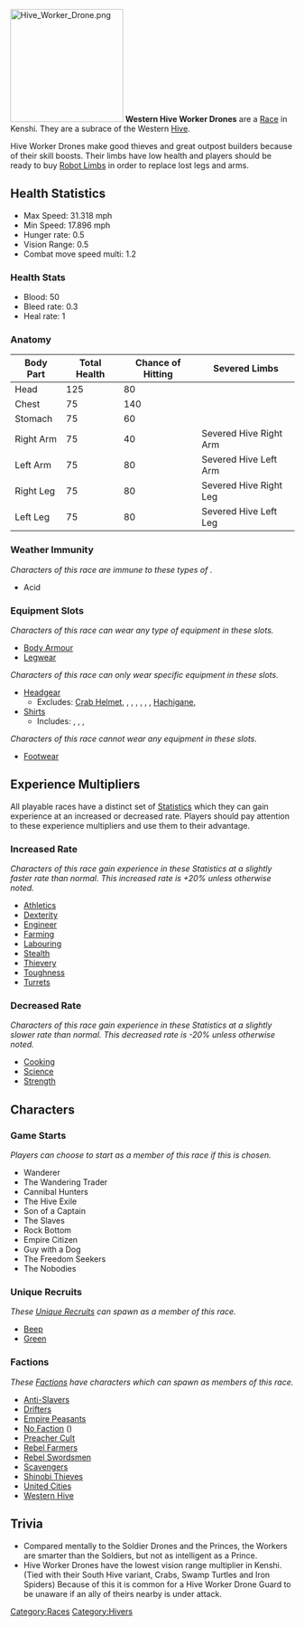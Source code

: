 <img src="Hive_Worker_Drone.png" title="Hive_Worker_Drone.png"
width="200" alt="Hive_Worker_Drone.png" /> **Western Hive Worker
Drones** are a [Race](Races.md "wikilink") in Kenshi. They are a subrace of
the Western [Hive](Hive.md "wikilink").

Hive Worker Drones make good thieves and great outpost builders because
of their skill boosts. Their limbs have low health and players should be
ready to buy [Robot Limbs](Robot_Limbs.md "wikilink") in order to replace
lost legs and arms.

## Health Statistics

- Max Speed: 31.318 mph
- Min Speed: 17.896 mph
- Hunger rate: 0.5
- Vision Range: 0.5
- Combat move speed multi: 1.2

### Health Stats

- Blood: 50
- Bleed rate: 0.3
- Heal rate: 1

### Anatomy

| Body Part | Total Health | Chance of Hitting | Severed Limbs          |
|-----------|--------------|-------------------|------------------------|
| Head      | 125          | 80                |                        |
| Chest     | 75           | 140               |                        |
| Stomach   | 75           | 60                |                        |
| Right Arm | 75           | 40                | Severed Hive Right Arm |
| Left Arm  | 75           | 80                | Severed Hive Left Arm  |
| Right Leg | 75           | 80                | Severed Hive Right Leg |
| Left Leg  | 75           | 80                | Severed Hive Left Leg  |

### Weather Immunity

*Characters of this race are immune to these types of [](Weather_Effects.md).*

- Acid

### Equipment Slots

*Characters of this race can wear any type of equipment in these slots.*

- [Body Armour](Body_Armour.md "wikilink")
- [Legwear](Legwear.md "wikilink")

*Characters of this race can only wear specific equipment in these
slots.*

- [Headgear](Headgear.md "wikilink")
  - Excludes: [Crab Helmet](Crab_Helmet.md "wikilink"), [](Flared_Helmet.md), [](Karuta_Zukin.md), [](Kusari_Zukin.md), [](Masked_Helmet.md), [](Spiked_Helmet.md), [](Visored_Helmet.md),
    [Hachigane](Hachigane.md "wikilink"), [](Side-Angle_Hachigane.md)
- [Shirts](Shirts.md "wikilink")
  - Includes: [](Blackened_Chain_Hive_Shirt.md), [](Hiver_Chain_Shirt.md), [](Leather_Hive_Vest.md), [](Rusted_Hive_Shirt.md)

*Characters of this race cannot wear any equipment in these slots.*

- [Footwear](Footwear.md "wikilink")

## Experience Multipliers

All playable races have a distinct set of
[Statistics](Statistics.md "wikilink") which they can gain experience at an
increased or decreased rate. Players should pay attention to these
experience multipliers and use them to their advantage.

### Increased Rate

*Characters of this race gain experience in these Statistics at a
slightly faster rate than normal. This increased rate is +20% unless
otherwise noted.*

- [Athletics](Athletics.md "wikilink")
- [Dexterity](Dexterity.md "wikilink")
- [Engineer](Engineer.md "wikilink")
- [Farming](Farming.md "wikilink")
- [Labouring](Labouring.md "wikilink")
- [Stealth](Stealth.md "wikilink")
- [Thievery](Thievery.md "wikilink")
- [Toughness](Toughness.md "wikilink")
- [Turrets](Turrets.md "wikilink")

### Decreased Rate

*Characters of this race gain experience in these Statistics at a
slightly slower rate than normal. This decreased rate is -20% unless
otherwise noted.*

- [Cooking](Cooking.md "wikilink")
- [Science](Science.md "wikilink")
- [Strength](Strength.md "wikilink")

## Characters

### Game Starts

*Players can choose to start as a member of this race if this [](Game_Starts.md) is chosen.*

- Wanderer
- The Wandering Trader
- Cannibal Hunters
- The Hive Exile
- Son of a Captain
- The Slaves
- Rock Bottom
- Empire Citizen
- Guy with a Dog
- The Freedom Seekers
- The Nobodies

### Unique Recruits

*These [Unique Recruits](Unique_Recruits.md "wikilink") can spawn as a
member of this race.*

- [Beep](Beep.md "wikilink")
- [Green](Green.md "wikilink")

### Factions

*These [Factions](Factions.md "wikilink") have characters which can spawn
as members of this race.*

- [Anti-Slavers](02%20-%20Projects%20&%20Wikis/Kenshi/Kenshi%20Wiki/Kenshi%20Wiki%20Template/Anti-Slavers.md "wikilink")
- [Drifters](Drifters.md "wikilink")
- [Empire Peasants](02%20-%20Projects%20&%20Wikis/Kenshi/Kenshi%20Wiki/Kenshi%20Wiki%20Template/Empire_Peasants.md "wikilink")
- [No Faction](No_Faction.md "wikilink") ([](Lost_Drone.md))
- [Preacher Cult](Preacher_Cult.md "wikilink")
- [Rebel Farmers](Rebel_Farmers.md "wikilink")
- [Rebel Swordsmen](02%20-%20Projects%20&%20Wikis/Kenshi/Kenshi%20Wiki/Kenshi%20Wiki%20Template/Rebel_Swordsmen.md "wikilink")
- [Scavengers](Scavengers.md "wikilink")
- [Shinobi Thieves](Shinobi_Thieves.md "wikilink")
- [United Cities](02%20-%20Projects%20&%20Wikis/Kenshi/Kenshi%20Wiki/Kenshi%20Wiki%20Template/United_Cities.md "wikilink")
- [Western Hive](Western_Hive.md "wikilink")

## Trivia

- Compared mentally to the Soldier Drones and the Princes, the Workers
  are smarter than the Soldiers, but not as intelligent as a Prince.
- Hive Worker Drones have the lowest vision range multiplier in Kenshi.
  (Tied with their South Hive variant, Crabs, Swamp Turtles and Iron
  Spiders) Because of this it is common for a Hive Worker Drone Guard to
  be unaware if an ally of theirs nearby is under attack.

[Category:Races](Category:Races "wikilink")
[Category:Hivers](Category:Hivers "wikilink")